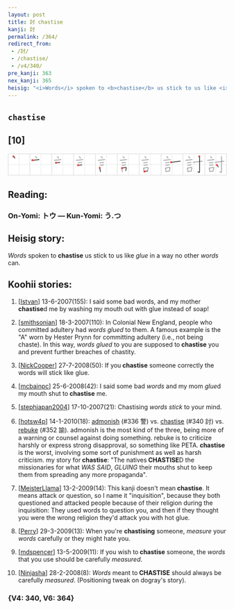 ```yaml
---
layout: post
title: 討 chastise
kanji: 討
permalink: /364/
redirect_from:
 - /討/
 - /chastise/
 - /v4/340/
pre_kanji: 363
nex_kanji: 365
heisig: "<i>Words</i> spoken to <b>chastise</b> us stick to us like <i>glue</i> in a way no other <i>words</i> can."
---
```


## `chastise`

## [10]

<div class="stroke"><img src="../images/E8A88E.png" /></div>

## Reading:

### On-Yomi: トウ &mdash; Kun-Yomi: う.つ

## Heisig story:

<i>Words</i> spoken to <b>chastise</b> us stick to us like <i>glue</i> in a way no other <i>words</i> can.

## Koohii stories:

1) [<a href="http://kanji.koohii.com/profile/Istvan">Istvan</a>] 13-6-2007(155): I said some bad words, and my mother<strong> chastise</strong>d me by washing my mouth out with glue instead of soap!

2) [<a href="http://kanji.koohii.com/profile/smithsonian">smithsonian</a>] 18-3-2007(110): In Colonial New England, people who committed adultery had <em>words</em> <em>glued</em> to them. A famous example is the &quot;A&quot; worn by Hester Prynn for committing adultery (i.e., not being chaste). In this way, <em>words</em> <em>glued</em> to you are supposed to<strong> chastise</strong> you and prevent further breaches of chastity.

3) [<a href="http://kanji.koohii.com/profile/NickCooper">NickCooper</a>] 27-7-2008(50): If you<strong> chastise</strong> someone correctly the words will stick like glue.

4) [<a href="http://kanji.koohii.com/profile/mcbainpc">mcbainpc</a>] 25-6-2008(42): I said some bad <em>words</em> and my mom <em>glue</em>d my mouth shut to<strong> chastise</strong> me.

5) [<a href="http://kanji.koohii.com/profile/stephjapan2004">stephjapan2004</a>] 17-10-2007(21): Chastising <em>words</em> <em>stick</em> to your mind.

6) [<a href="http://kanji.koohii.com/profile/hotsw4p">hotsw4p</a>] 14-1-2010(18): <a href="../v4/336">admonish</a> (#336 警) vs. <a href="../v4/340">chastise</a> (#340 討) vs. <a href="../v4/352">rebuke</a> (#352 諭). admonish is the most kind of the three, being more of a warning or counsel against doing something. rebuke is to criticize harshly or express strong disapproval, so something like PETA.<strong> chastise</strong> is the worst, involving some sort of punishment as well as harsh criticism. my story for<strong> chastise</strong>: &quot;The natives<strong> CHASTISE</strong>D the missionaries for what <em>WAS SAID</em>, <em>GLUING</em> their mouths shut to keep them from spreading any more propaganda&quot;.

7) [<a href="http://kanji.koohii.com/profile/MeisterLlama">MeisterLlama</a>] 13-2-2009(14): This kanji doesn&#039;t mean<strong> chastise</strong>. It means attack or question, so I name it &quot;inquisition&quot;, because they both questioned and attacked people because of their religion during the inquisition: They used words to question you, and then if they thought you were the wrong religion they&#039;d attack you with hot glue.

8) [<a href="http://kanji.koohii.com/profile/Perry">Perry</a>] 29-3-2009(13): When you&#039;re <strong>chastising</strong> someone, <em>measure</em> your <em>words</em> carefully or they might hate you.

9) [<a href="http://kanji.koohii.com/profile/mdspencer">mdspencer</a>] 13-5-2009(11): If you wish to<strong> chastise</strong> someone, the <em>words</em> that you use should be carefully <em>measured</em>.

10) [<a href="http://kanji.koohii.com/profile/Ninjasha">Ninjasha</a>] 28-2-2008(8): <em>Words</em> meant to<strong> CHASTISE</strong> should always be carefully <em>measured</em>. (Positioning tweak on dogray&#039;s story).

### {V4: 340, V6: 364}

